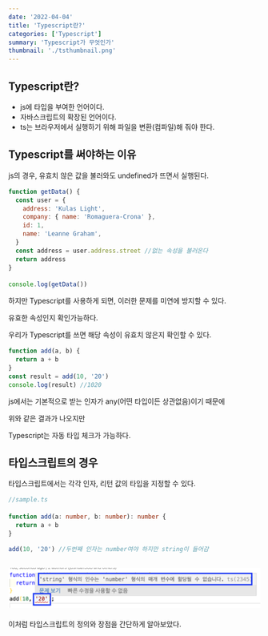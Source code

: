 ```yaml
---
date: '2022-04-04'
title: 'Typescript란?'
categories: ['Typescript']
summary: 'Typescript가 무엇인가'
thumbnail: './tsthumbnail.png'
---
```


## Typescript란?

- js에 타입을 부여한 언어이다.
- 자바스크립트의 확장된 언어이다.
- ts는 브라우저에서 실행하기 위해 파일을 변환(컴파일)해 줘야 한다.

## Typescript를 써야하는 이유

js의 경우, 유효치 않은 값을 불러와도 undefined가 뜨면서 실행된다.

```javascript
function getData() {
  const user = {
    address: 'Kulas Light',
    company: { name: 'Romaguera-Crona' },
    id: 1,
    name: 'Leanne Graham',
  }
  const address = user.address.street //없는 속성을 불러온다
  return address
}

console.log(getData())
```

하지만 Typescript를 사용하게 되면, 이러한 문제를 미연에 방지할 수 있다.

유효한 속성인지 확인가능하다.

우리가 Typescript를 쓰면 해당 속성이 유효치 않은지 확인할 수 있다.

```javascript
function add(a, b) {
  return a + b
}
const result = add(10, '20')
console.log(result) //1020
```

js에서는 기본적으로 받는 인자가 any(어떤 타입이든 상관없음)이기 때문에

위와 같은 결과가 나오지만

Typescript는 자동 타입 체크가 가능하다.

## 타입스크립트의 경우

타입스크립트에서는 각각 인자, 리턴 값의 타입을 지정할 수 있다.

```typescript
//sample.ts

function add(a: number, b: number): number {
  return a + b
}
```

```typescript
add(10, '20') //두번째 인자는 number여야 하지만 string이 들어감
```

## ![file:///C:/Reactblog/LEEBLOG/static/ts/tssample1.png](../static/ts/tssample1.png)

이처럼 타입스크립트의 정의와 장점을 간단하게 알아보았다.
